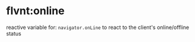 flvnt:online
============

reactive variable for: `navigator.onLine` to react to the client's online/offline status
